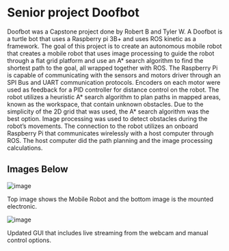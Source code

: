 # Senior project Doofbot

Doofbot was a Capstone project done by Robert B and Tyler W. 
A Doofbot is a turtle bot that uses a Raspberry pi 3B+ and uses ROS kinetic as a framework. 
The goal of this project is to create an autonomous mobile robot that creates a mobile robot that uses image processing to guide the robot through a flat grid platform and use an A* search algorithm to find the shortest path to the goal, all wrapped together with ROS. The Raspberry Pi is capable of communicating with the sensors and motors driver through an SPI Bus and UART communication protocols. Encoders on each motor were used as feedback for a PID controller for distance control on the robot. The robot utilizes a heuristic A* search algorithm to plan paths in mapped areas, known as the workspace, that contain unknown obstacles. Due to the simplicity of the 2D grid that was used, the A* search algorithm was the best option. Image processing was used to detect obstacles during the robot’s movements. The connection to the robot utilizes an onboard Raspberry Pi that communicates wirelessly with a host computer through ROS. The host computer did the path planning and the image processing calculations. 


## Images Below

![image](https://user-images.githubusercontent.com/50836413/182407431-8f739654-0fb5-40e5-be24-cb9803d4b14a.png)
<img src="[https://github.com/favicon.ico](https://user-images.githubusercontent.com/50836413/182407431-8f739654-0fb5-40e5-be24-cb9803d4b14a.png)" width="10"/>

Top image shows the Mobile Robot and the bottom image is the mounted electronic. 



![image](https://user-images.githubusercontent.com/50836413/182407029-19c44388-bfcc-49bc-8aa9-fcf716cabe83.png)

Updated GUI that includes live streaming from the webcam and manual control options.


